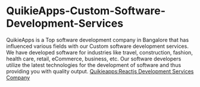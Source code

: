 # QuikieApps-Custom-Software-Development-Services
QuikieApps is a Top software development company in Bangalore that has influenced various fields with our Custom software development services. We have developed software for industries like travel, construction, fashion, health care, retail, eCommerce, business, etc. Our software developers utilize the latest technologies for the development of software and thus providing you with quality output.
<A href=https://www.quikieapps.com/services/reactjs-development-company/> Quikieapps:Reactjs Development Services Company
</a>
